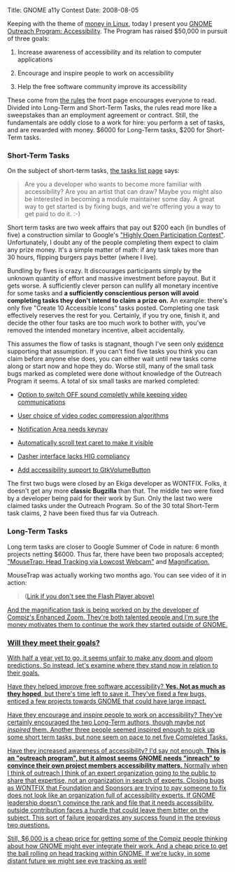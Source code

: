 Title: GNOME a11y Contest
Date: 2008-08-05

Keeping with the theme of [money in Linux][1], today I present you [GNOME
Outreach Program: Accessibility][2]. The Program has raised $50,000 in pursuit
of three goals:

  1. Increase awareness of accessibility and its relation to computer
applications

  2. Encourage and inspire people to work on accessibility

  3. Help the free software community improve its accessibility

These come from [the rules][3] the front page encourages everyone to read.
Divided into Long-Term and Short-Term Tasks, the rules read more like a
sweepstakes than an employment agreement or contract. Still, the fundamentals
are oddly close to a work for hire: you perform a set of tasks, and are
rewarded with money. $6000 for Long-Term tasks, $200 for Short-Term tasks.

### Short-Term Tasks

On the subject of short-term tasks, [the tasks list page][4] says:

> Are you a developer who wants to become more familiar with accessibility?
Are you an artist that can draw? Maybe you might also be interested in
becoming a module maintainer some day. A great way to get started is by fixing
bugs, and we're offering you a way to get paid to do it. :-)

Short term tasks are two week affairs that pay out $200 each (in bundles of
five) a construction similar to Google's ["Highly Open Participation
Contest"][5]. Unfortunately, I doubt any of the people completing them expect
to claim any prize money. It's a simple matter of math: if any task takes more
than 30 hours, flipping burgers pays better (where I live).

Bundling by fives is crazy. It discourages participants simply by the unknown
quantity of effort and massive investment before payout. But it gets worse. A
sufficiently clever person can nullify all monetary incentive for some tasks
and **a sufficiently conscientious person will avoid completing tasks they
don't intend to claim a prize on.** An example: there's only five "Create 10
Accessible Icons" tasks posted. Completing one task effectively reserves the
rest for you. Certainly, if you try one, finish it, and decide the other four
tasks are too much work to bother with, you've removed the intended monetary
incentive, albeit accidentally.

This assumes the flow of tasks is stagnant, though I've seen only
[evidence][6] supporting that assumption. If you can't find five tasks you
think you can claim before anyone else does, you can either wait until new
tasks come along or start now and hope they do. Worse still, many of the small
task bugs marked as completed were done without knowledge of the Outreach
Program it seems. A total of six small tasks are marked completed:

  * [Option to switch OFF sound completly while keeping video
communications][7]

  * [User choice of video codec compression algorithms][8]

  * [Notification Area needs keynav][9]

  * [Automatically scroll text caret to make it visible][10]

  * [Dasher interface lacks HIG compliancy][11]

  * [Add accessibility support to GtkVolumeButton][12]

The first two bugs were closed by an Ekiga developer as WONTFIX. Folks, it
doesn't get any more **classic Bugzilla** than that. The middle two were fixed
by a developer being paid for their work by Sun. Only the last two were
claimed tasks under the Outreach Program. So of the 30 total Short-Term task
claims, 2 have been fixed thus far via Outreach.

### Long-Term Tasks

Long term tasks are closer to Google Summer of Code in nature: 6 month
projects netting $6000. Thus far, there have been two proposals accepted;
["MouseTrap: Head Tracking via Lowcost Webcam"][13] and [Magnification.][14]

MouseTrap was actually working two months ago. You can see video of it in
action:


>(<a href="http:/youtube.com/profile_videos?user=flaper87">Link if you don't
see the Flash Player above)

And the magnification task is being worked on by the developer of Compiz's
Enhanced Zoom. They're both talented people and I'm sure the money motivates
them to continue the work they started outside of GNOME.

### Will they meet their goals?

With half a year yet to go, it seems unfair to make any doom and gloom
predictions. So instead, let's examine where they stand now in relation to
their goals.

Have they helped improve free software accessibility? **Yes. Not as much as
they hoped**, but there's time left to save it. They've fixed a few bugs,
enticed a few projects towards GNOME that could have large impact.

Have they encourage and inspire people to work on accessibility? They've
certainly encouraged the two Long-Term authors, though maybe not _inspired_
them. Another three people seemed inspired enough to pick up some short term
tasks, but none seem on pace to net five Completed Tasks.

Have they increased awareness of accessibility? I'd say not enough. **This is
an "outreach program", but it almost seems GNOME needs "inreach" to convince
their own project members accessibility matters.** Normally when I think of
outreach I think of an expert organization going to the public to share that
expertise, not an organization in search of experts. Closing bugs as WONTFIX
that Foundation and Sponsors are trying to pay someone to fix does not look
like an organization full of accessibility experts. If GNOME leadership
doesn't convince the rank and file that it needs accessibility, outside
contribution faces a hurdle that could leave them bitter on the subject. This
sort of failure jeopardizes any success found in the previous two questions.

Still, $6,000 is a cheap price for getting some of the Compiz people thinking
about how GNOME might ever integrate their work. And a cheap price to get the
ball rolling on head tracking within GNOME. If we're lucky, in some distant
future we might see eye tracking as well!

   [1]: //www.pwnguin.net/introducing-money-into-open-source.html

   [2]: http://www.gnome.org/projects/outreach/a11y/

   [3]: http://www.gnome.org/projects/outreach/a11y/rules/

   [4]: http://www.gnome.org/projects/outreach/a11y/tasks/

   [5]: http://code.google.com/opensource/ghop/2007-8/

   [6]: http://bugzilla.gnome.org/show_activity.cgi?id=519313

   [7]: http://bugzilla.gnome.org/show_bug.cgi?id=519469

   [8]: http://bugzilla.gnome.org/show_bug.cgi?id=519484

   [9]: http://bugzilla.gnome.org/show_bug.cgi?id=103223

   [10]: http://bugzilla.gnome.org/show_bug.cgi?id=464468

   [11]: http://bugzilla.gnome.org/show_bug.cgi?id=506900

   [12]: http://bugzilla.gnome.org/show_bug.cgi?id=519092

   [13]: http://mousetrap.flaper87.org/trac/

   [14]: http://www.gnome.org/projects/outreach/a11y/tasks/magnification/

